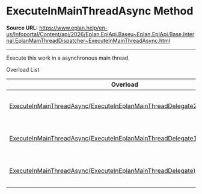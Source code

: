 # ExecuteInMainThreadAsync Method

**Source URL:** https://www.eplan.help/en-us/Infoportal/Content/api/2026/Eplan.EplApi.Baseu~Eplan.EplApi.Base.Internal.EplanMainThreadDispatcher~ExecuteInMainThreadAsync.html

---

Execute this work in a asynchronous main thread.

Overload List

| Overload | Description |
| --- | --- |
| [ExecuteInMainThreadAsync(ExecuteInEplanMainThreadDelegate2,Object,Object)](topic6.html) | Execute this work in a asynchronous main thread. |
| [ExecuteInMainThreadAsync(ExecuteInEplanMainThreadDelegate1,Object)](topic7.html) | Execute this work in a asynchronous main thread. |
| [ExecuteInMainThreadAsync(ExecuteInEplanMainThreadDelegate)](topic8.html) | Execute this work in a asynchronous main thread. |
